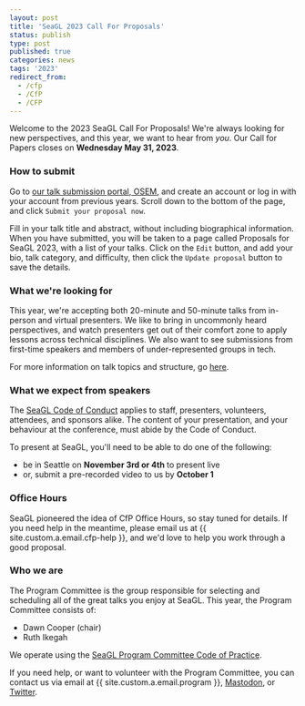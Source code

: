 ```yaml
---
layout: post
title: 'SeaGL 2023 Call For Proposals'
status: publish
type: post
published: true
categories: news
tags: '2023'
redirect_from:
  - /cfp
  - /CfP
  - /CFP
---
```


Welcome to the 2023 SeaGL Call For Proposals!  We're always looking for new perspectives, and this year, we want to hear from *you*.  Our Call for Papers closes on **Wednesday May 31, 2023**.

### How to submit

Go to [our talk submission portal, OSEM][submit], and create an account or log in with your account from previous years.  Scroll down to the bottom of the page, and click `Submit your proposal now`.

Fill in your talk title and abstract, without including biographical information.  When you have submitted, you will be taken to a page called Proposals for SeaGL 2023, with a list of your talks.  Click on the `Edit` button, and add your bio, talk category, and difficulty, then click the `Update proposal` button to save the details.

### What we're looking for

This year, we're accepting both 20-minute and 50-minute talks from in-person and virtual presenters.  We like to bring in uncommonly heard perspectives, and watch presenters get out of their comfort zone to apply lessons across technical disciplines.  We also want to see submissions from first-time speakers and members of under-represented groups in tech.

For more information on talk topics and structure, go [here](/news/2023/03/08/CFP-Details).

### What we expect from speakers

The [SeaGL Code of Conduct](/code_of_conduct) applies to staff, presenters, volunteers, attendees, and sponsors alike.  The content of your presentation, and your behaviour at the conference, must abide by the Code of Conduct.

To present at SeaGL, you'll need to be able to do one of the following:

* be in Seattle on **November 3rd or 4th** to present live
* or, submit a pre-recorded video to us by **October 1**

### Office Hours
SeaGL pioneered the idea of CfP Office Hours, so stay tuned for details.  If you need help in the meantime, please email us at {{ site.custom.a.email.cfp-help }}, and we'd love to help you work through a good proposal.

### Who we are

The Program Committee is the group responsible for selecting and scheduling all of the great talks you enjoy at SeaGL. This year, the Program Committee consists of:

* Dawn Cooper (chair)
* Ruth Ikegah

We operate using the [SeaGL Program Committee Code of Practice](/code_of_practice).

If you need help, or want to volunteer with the Program Committee, you can contact us via email at {{ site.custom.a.email.program }}, [Mastodon](https://mastodon.social/@SeaGL), or [Twitter](https://twitter.com/seagl).

[submit]: https://osem.seagl.org/conferences/seagl2023
